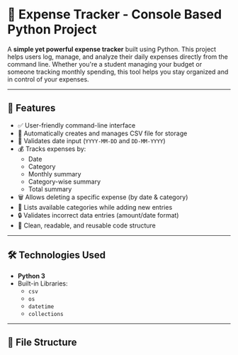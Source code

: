 # 💸 Expense Tracker - Console Based Python Project

A **simple yet powerful expense tracker** built using Python. This project helps users log, manage, and analyze their daily expenses directly from the command line. Whether you're a student managing your budget or someone tracking monthly spending, this tool helps you stay organized and in control of your expenses.

---

## 📌 Features

- ✅ User-friendly command-line interface
- 📁 Automatically creates and manages CSV file for storage
- 📅 Validates date input (`YYYY-MM-DD` and `DD-MM-YYYY`)
- 💰 Tracks expenses by:
  - Date
  - Category
  - Monthly summary
  - Category-wise summary
  - Total summary
- 🗑️ Allows deleting a specific expense (by date & category)
- 📂 Lists available categories while adding new entries
- 🔒 Validates incorrect data entries (amount/date format)
- 🔄 Clean, readable, and reusable code structure

---

## 🛠️ Technologies Used

- **Python 3**
- Built-in Libraries:
  - `csv`
  - `os`
  - `datetime`
  - `collections`

---

## 📁 File Structure

